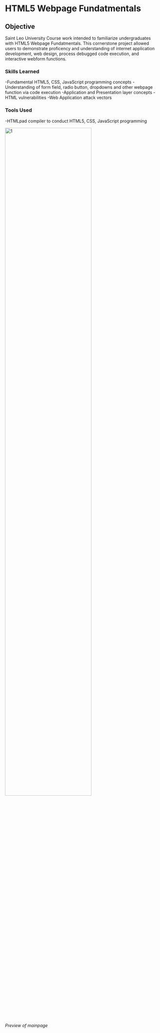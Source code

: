 # HTML5 Webpage Fundatmentals
## Objective
Saint Leo University Course work intended to familiarize undergraduates with HTML5 Webpage Fundatmentals. This cornerstone project allowed users to demonstrate proficency and understanding of internet application development, web design, process debugged code execution, and interactive webform functions.

### Skills Learned
-Fundamental HTML5, CSS, JavaScript programming concepts
-Understanding of form field, radio button, dropdowns and other webpage function via code execution
-Application and Presentation layer concepts
-HTML vulnerabilities
-Web Application attack vectors
  
### Tools Used
-HTMLpad compiler to conduct HTML5, CSS, JavaScript programming

<img src="https://i.imgur.com/ZOQ4JQy.jpg" style="width: 75%;" alt="1">
<p><i>Preview of mainpage</i></p>
